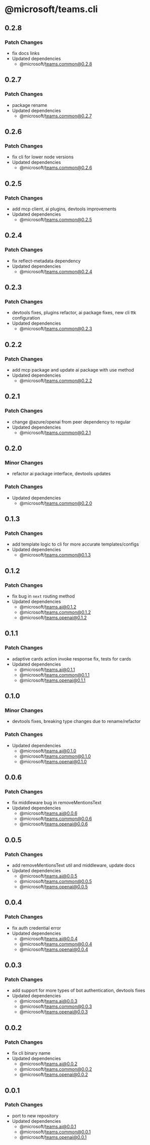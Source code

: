 # @microsoft/teams.cli

## 0.2.8

### Patch Changes

- fix docs links
- Updated dependencies
    - @microsoft/teams.common@0.2.8

## 0.2.7

### Patch Changes

- package rename
- Updated dependencies
    - @microsoft/teams.common@0.2.7

## 0.2.6

### Patch Changes

- fix cli for lower node versions
- Updated dependencies
    - @microsoft/teams.common@0.2.6

## 0.2.5

### Patch Changes

- add mcp client, ai plugins, devtools improvements
- Updated dependencies
    - @microsoft/teams.common@0.2.5

## 0.2.4

### Patch Changes

- fix reflect-metadata dependency
- Updated dependencies
    - @microsoft/teams.common@0.2.4

## 0.2.3

### Patch Changes

- devtools fixes, plugins refactor, ai package fixes, new cli ttk configuration
- Updated dependencies
    - @microsoft/teams.common@0.2.3

## 0.2.2

### Patch Changes

- add mcp package and update ai package with use method
- Updated dependencies
    - @microsoft/teams.common@0.2.2

## 0.2.1

### Patch Changes

- change @azure/openai from peer dependency to regular
- Updated dependencies
    - @microsoft/teams.common@0.2.1

## 0.2.0

### Minor Changes

- refactor ai package interface, devtools updates

### Patch Changes

- Updated dependencies
    - @microsoft/teams.common@0.2.0

## 0.1.3

### Patch Changes

- add template logic to cli for more accurate templates/configs
- Updated dependencies
    - @microsoft/teams.common@0.1.3

## 0.1.2

### Patch Changes

- fix bug in `next` routing method
- Updated dependencies
    - @microsoft/teams.ai@0.1.2
    - @microsoft/teams.common@0.1.2
    - @microsoft/teams.openai@0.1.2

## 0.1.1

### Patch Changes

- adaptive cards action invoke response fix, tests for cards
- Updated dependencies
    - @microsoft/teams.ai@0.1.1
    - @microsoft/teams.common@0.1.1
    - @microsoft/teams.openai@0.1.1

## 0.1.0

### Minor Changes

- devtools fixes, breaking type changes due to rename/refactor

### Patch Changes

- Updated dependencies
    - @microsoft/teams.ai@0.1.0
    - @microsoft/teams.common@0.1.0
    - @microsoft/teams.openai@0.1.0

## 0.0.6

### Patch Changes

- fix middleware bug in removeMentionsText
- Updated dependencies
    - @microsoft/teams.ai@0.0.6
    - @microsoft/teams.common@0.0.6
    - @microsoft/teams.openai@0.0.6

## 0.0.5

### Patch Changes

- add removeMentionsText util and middleware, update docs
- Updated dependencies
    - @microsoft/teams.ai@0.0.5
    - @microsoft/teams.common@0.0.5
    - @microsoft/teams.openai@0.0.5

## 0.0.4

### Patch Changes

- fix auth credential error
- Updated dependencies
    - @microsoft/teams.ai@0.0.4
    - @microsoft/teams.common@0.0.4
    - @microsoft/teams.openai@0.0.4

## 0.0.3

### Patch Changes

- add support for more types of bot authentication, devtools fixes
- Updated dependencies
    - @microsoft/teams.ai@0.0.3
    - @microsoft/teams.common@0.0.3
    - @microsoft/teams.openai@0.0.3

## 0.0.2

### Patch Changes

- fix cli binary name
- Updated dependencies
    - @microsoft/teams.ai@0.0.2
    - @microsoft/teams.common@0.0.2
    - @microsoft/teams.openai@0.0.2

## 0.0.1

### Patch Changes

- port to new repository
- Updated dependencies
    - @microsoft/teams.ai@0.0.1
    - @microsoft/teams.common@0.0.1
    - @microsoft/teams.openai@0.0.1
